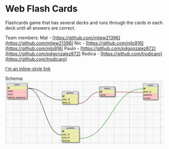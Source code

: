 # Web Flash Cards 

Flashcards game that has several decks and runs through the cards in each deck until all answers are correct.

Team members:
Mat - [https://github.com/mliew21396](https://github.com/mliew21396)
Nic - [https://github.com/nilo916](https://github.com/nilo916)
Paulo - [https://github.com/pdgonzalez872](https://github.com/pdgonzalez872)
Rodica - [https://github.com/trodicaro](https://github.com/trodicaro)

[I'm an inline-style link](https://www.google.com)

Schema: ![Schema](web_flashcards_schema.png "Flashcards Schema")
